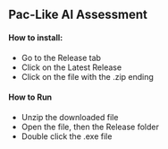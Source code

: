 Pac-Like AI Assessment
-----------

#### How to install:
- Go to the Release tab
- Click on the Latest Release
- Click on the file with the .zip ending


#### How to Run
- Unzip the downloaded file
- Open the file, then the Release folder
- Double click the .exe file